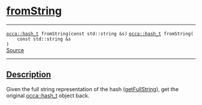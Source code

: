 
<h1 id="from-string">
 <a href="#/api/hash_t/fromString" class="anchor">
   <span>fromString</span>
  </a>
</h1>

<div class="signature">

<hr>

  <div class="definition-container">
    <div class="definition">
      <code class="desktop-only"><a href="#/api/hash_t/">occa::hash&#95;t</a> fromString(<span class="token keyword">const</span> <span class="token keyword">std::string</span> &amp;s)</code>
      <code class="mobile-only"><a href="#/api/hash_t/">occa::hash&#95;t</a> fromString(
    <span class="token keyword">const</span> <span class="token keyword">std::string</span> &amp;s
)</code>
      <div class="flex-spacing"></div>
      <a href="https://github.com/libocca/occa/blob/7d02eac1/include/occa/utils/hash.hpp#L161" target="_blank">Source</a>
    </div>
    
  </div>

  <hr>
</div>


<h2 id="description">
 <a href="#/api/hash_t/fromString?id=description" class="anchor">
   <span>Description</span>
  </a>
</h2>

Given the full string representation of the hash ([getFullString](/api/hash_t/getFullString)),
get the original [occa::hash_t](/api/hash_t/) object back.
